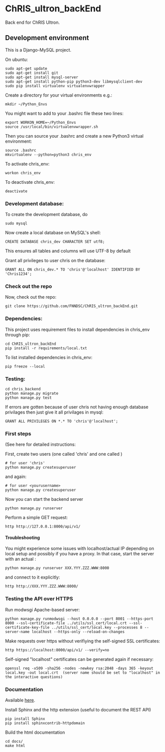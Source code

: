# ChRIS_ultron_backEnd
Back end for ChRIS Ultron.

## Development environment
This is a Django-MySQL project.

On ubuntu:
````
sudo apt-get update
sudo apt-get install git
sudo apt-get install mysql-server
sudo apt-get install python-pip python3-dev libmysqlclient-dev
sudo pip install virtualenv virtualenvwrapper
````

Create a directory for your virtual environments e.g.:

````
mkdir ~/Python_Envs
````

You might want to add to your .bashrc file these two lines:

````
export WORKON_HOME=~/Python_Envs
source /usr/local/bin/virtualenvwrapper.sh
````

Then you can source your .bashrc and create a new Python3 virtual environment:

````
source .bashrc
mkvirtualenv --python=python3 chris_env
````

To activate chris_env:

````
workon chris_env
````

To deactivate chris_env:

````
deactivate
````

### Development database:

To create the development database, do

```
sudo mysql
```

Now create a local database on MySQL's shell:

````
CREATE DATABASE chris_dev CHARACTER SET utf8;
````

This ensures all tables and columns will use UTF-8 by default

Grant all privileges to user chris on the database:

````
GRANT ALL ON chris_dev.* TO 'chris'@'localhost' IDENTIFIED BY 'Chris1234';
````

### Check out the repo

Now, check out the repo:

```
git clone https://github.com/FNNDSC/ChRIS_ultron_backEnd.git
```

### Dependencies:
This project uses requirement files to install dependencies in chris_env through pip:

````
cd ChRIS_ultron_backEnd
pip install -r requirements/local.txt
````

To list installed dependencies in chris_env:

````
pip freeze --local
````

### Testing:
````
cd chris_backend
python manage.py migrate
python manage.py test
````
If errors are gotten because of user chris not having enough database privilages then
just give it all privilages in mysql:

````
GRANT ALL PRIVILEGES ON *.* TO 'chris'@'localhost';
````

### First steps

(See here for detailed instructions:

First, create two users (one called 'chris' and one called <yourusername>)

```
# for user 'chris'
python manage.py createsuperuser
```

and again:

```
# for user <yourusername>
python manage.py createsuperuser
```

Now you can start the backend server

```
python manage.py runserver
```

Perform a simple GET request:

```
http http://127.0.0.1:8000/api/v1/
```

#### Troubleshooting

You might experience some issues with localhost/actual IP depending on local setup and possibly if you have a proxy. In that case, start the server with an actual <IP>:<port> 

```
python manage.py runserver XXX.YYY.ZZZ.WWW:8000
```

and connect to it explicitly:

```
http http://XXX.YYY.ZZZ.WWW:8000/
```

### Testing the API over HTTPS

Run modwsgi Apache-based server:
```
python manage.py runmodwsgi --host 0.0.0.0 --port 8001 --https-port 8000 --ssl-certificate-file ../utils/ssl_cert/local.crt --ssl-certificate-key-file ../utils/ssl_cert/local.key --processes 8 --server-name localhost --https-only --reload-on-changes
```

Make requests over https without verifiying the self-signed SSL certificates:

```
http https://localhost:8000/api/v1/ --verify=no
```

Self-signed "localhost" certificates can be generated again if necessary:
```
openssl req -x509 -sha256 -nodes -newkey rsa:2048 -days 365 -keyout local.key -out local.crt  (server name should be set to "localhost" in the interactive questions)
```

### Documentation

Available [here](https://fnndsc.github.io/ChRIS_ultron_backEnd).

Install Sphinx and the http extension (useful to document the REST API)
```
pip install Sphinx
pip install sphinxcontrib-httpdomain
```

Build the html documentation
```
cd docs/
make html
```
